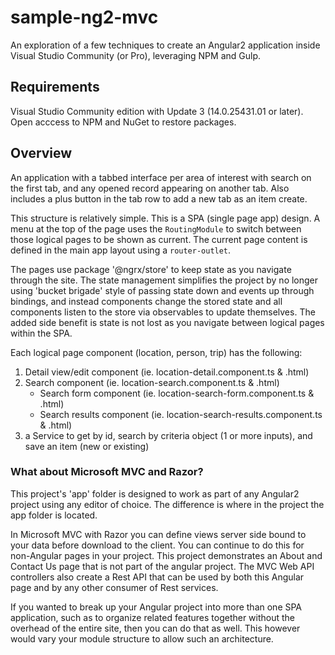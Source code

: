 # sample-ng2-mvc
An exploration of a few techniques to create an Angular2 application inside Visual Studio Community (or Pro), leveraging NPM and Gulp.

## Requirements
Visual Studio Community edition with Update 3 (14.0.25431.01 or later).
Open acccess to NPM and NuGet to restore packages.

## Overview
An application with a tabbed interface per area of interest with search on the first tab, and any opened record appearing on another tab.
Also includes a plus button in the tab row to add a new tab as an item create.

This structure is relatively simple.  This is a SPA (single page app) design.  A menu at the top of the page uses the `RoutingModule` to switch 
between those logical pages to be shown as current.  The current page content is defined in the main app layout using a `router-outlet`.

The pages use package '@ngrx/store' to keep state as you navigate through the site.  The state management simplifies the project by no longer using 
'bucket brigade' style of passing state down and events up through bindings, and instead components change the stored state and all components
listen to the store via observables to update themselves.  The added side benefit is state is not lost as you navigate between logical pages within
the SPA.

Each logical page component (location, person, trip) has the following:

1.	Detail view/edit component (ie. location-detail.component.ts & .html)
2.	Search component (ie. location-search.component.ts & .html)
	* Search form component (ie. location-search-form.component.ts & .html)
	* Search results component (ie. location-search-results.component.ts & .html)
3. a Service to get by id, search by criteria object (1 or more inputs), and save an item (new or existing)

### What about Microsoft MVC and Razor?
This project's 'app' folder is designed to work as part of any Angular2 project using any editor of choice.  The difference is where in the project the app folder is located.

In Microsoft MVC with Razor you can define views server side bound to your data before download to the client.  You can continue to do this for non-Angular pages in your
project.  This project demonstrates an About and Contact Us page that is not part of the angular project.  The MVC Web API controllers also create a Rest API that can be
used by both this Angular page and by any other consumer of Rest services.

If you wanted to break up your Angular project into more than one SPA application, such as to organize related features together without the overhead of the entire site, then you
can do that as well.  This however would vary your module structure to allow such an architecture.

